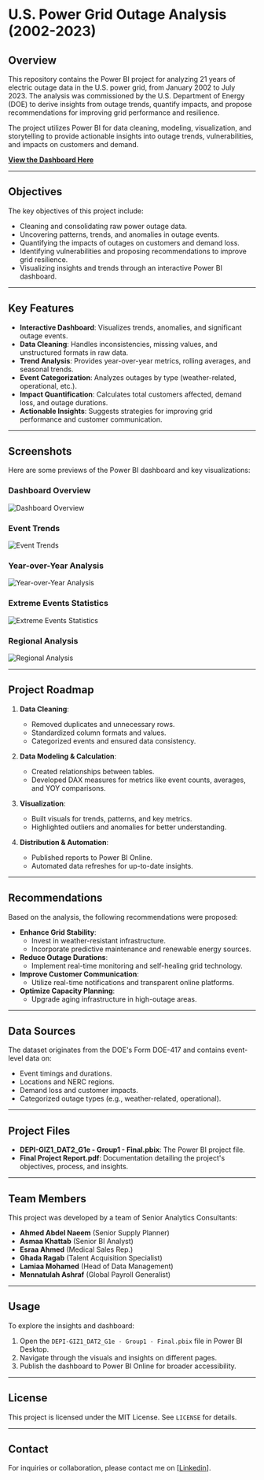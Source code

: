 # U.S. Power Grid Outage Analysis (2002-2023)

## Overview

This repository contains the Power BI project for analyzing 21 years of electric outage data in the U.S. power grid, from January 2002 to July 2023. The analysis was commissioned by the U.S. Department of Energy (DOE) to derive insights from outage trends, quantify impacts, and propose recommendations for improving grid performance and resilience.

The project utilizes Power BI for data cleaning, modeling, visualization, and storytelling to provide actionable insights into outage trends, vulnerabilities, and impacts on customers and demand.

[**View the Dashboard Here**](https://app.powerbi.com/view?r=eyJrIjoiMDlhYjg4MTEtNGE5Mi00ZDNjLWJiYzUtZjA2NGZmNmVhNTFmIiwidCI6IjA3NTQwNmZlLWYzMGMtNGM5NC05ZjQzLWU2M2ViMzY5NzZiNiIsImMiOjh9&disablecdnExpiration=1730122704)

---

## Objectives

The key objectives of this project include:
- Cleaning and consolidating raw power outage data.
- Uncovering patterns, trends, and anomalies in outage events.
- Quantifying the impacts of outages on customers and demand loss.
- Identifying vulnerabilities and proposing recommendations to improve grid resilience.
- Visualizing insights and trends through an interactive Power BI dashboard.

---

## Key Features

- **Interactive Dashboard**: Visualizes trends, anomalies, and significant outage events.
- **Data Cleaning**: Handles inconsistencies, missing values, and unstructured formats in raw data.
- **Trend Analysis**: Provides year-over-year metrics, rolling averages, and seasonal trends.
- **Event Categorization**: Analyzes outages by type (weather-related, operational, etc.).
- **Impact Quantification**: Calculates total customers affected, demand loss, and outage durations.
- **Actionable Insights**: Suggests strategies for improving grid performance and customer communication.

---

## Screenshots

Here are some previews of the Power BI dashboard and key visualizations:

### Dashboard Overview
![Dashboard Overview](Screenshot%202024-11-14%20112011.png)

### Event Trends
![Event Trends](Screenshot%202024-11-14%20112925.png)

### Year-over-Year Analysis
![Year-over-Year Analysis](Screenshot%202024-11-14%20112949.png)

### Extreme Events Statistics
![Extreme Events Statistics](Screenshot%202024-11-14%20113012.png)

### Regional Analysis
![Regional Analysis](Screenshot%202024-11-14%20113039.png)

---

## Project Roadmap

1. **Data Cleaning**:
   - Removed duplicates and unnecessary rows.
   - Standardized column formats and values.
   - Categorized events and ensured data consistency.

2. **Data Modeling & Calculation**:
   - Created relationships between tables.
   - Developed DAX measures for metrics like event counts, averages, and YOY comparisons.

3. **Visualization**:
   - Built visuals for trends, patterns, and key metrics.
   - Highlighted outliers and anomalies for better understanding.

4. **Distribution & Automation**:
   - Published reports to Power BI Online.
   - Automated data refreshes for up-to-date insights.

---

## Recommendations

Based on the analysis, the following recommendations were proposed:
- **Enhance Grid Stability**:
  - Invest in weather-resistant infrastructure.
  - Incorporate predictive maintenance and renewable energy sources.
- **Reduce Outage Durations**:
  - Implement real-time monitoring and self-healing grid technology.
- **Improve Customer Communication**:
  - Utilize real-time notifications and transparent online platforms.
- **Optimize Capacity Planning**:
  - Upgrade aging infrastructure in high-outage areas.

---

## Data Sources

The dataset originates from the DOE's Form DOE-417 and contains event-level data on:
- Event timings and durations.
- Locations and NERC regions.
- Demand loss and customer impacts.
- Categorized outage types (e.g., weather-related, operational).

---

## Project Files

- **DEPI-GIZ1_DAT2_G1e - Group1 - Final.pbix**: The Power BI project file.
- **Final Project Report.pdf**: Documentation detailing the project's objectives, process, and insights.

---

## Team Members

This project was developed by a team of Senior Analytics Consultants:
- **Ahmed Abdel Naeem** (Senior Supply Planner)
- **Asmaa Khattab** (Senior BI Analyst)
- **Esraa Ahmed** (Medical Sales Rep.)
- **Ghada Ragab** (Talent Acquisition Specialist)
- **Lamiaa Mohamed** (Head of Data Management)
- **Mennatulah Ashraf** (Global Payroll Generalist)

---

## Usage

To explore the insights and dashboard:
1. Open the `DEPI-GIZ1_DAT2_G1e - Group1 - Final.pbix` file in Power BI Desktop.
2. Navigate through the visuals and insights on different pages.
3. Publish the dashboard to Power BI Online for broader accessibility.

---

## License

This project is licensed under the MIT License. See `LICENSE` for details.

---

## Contact

For inquiries or collaboration, please contact me on [[Linkedin](https://www.linkedin.com/in/abdelnaeem/)].
